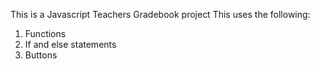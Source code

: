 This is a Javascript Teachers Gradebook project
This uses the following:
1. Functions
2. If and else statements
3. Buttons
